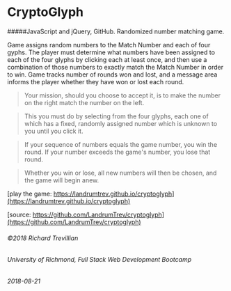 # CryptoGlyph
#####JavaScript and jQuery, GitHub. Randomized number matching game.

Game assigns random numbers to the Match Number and each of four gyphs. The player must determine what numbers have been assigned to each of the four glyphs by clicking each at least once, and then use a combination of those numbers to exactly match the Match Number in order to win. Game tracks number of rounds won and lost, and a message area informs the player whether they have won or lost each round. 

>Your mission, should you choose to accept it, is to make the number on the right match the number on the left.

>This you must do by selecting from the four glyphs, each one of which has a fixed, randomly assigned number which is unknown to you until you click it.

>If your sequence of numbers equals the game number, you win the round. If your number exceeds the game's number, you lose that round.

>Whether you win or lose, all new numbers will then be chosen, and the game will begin anew.


[play the game: https://landrumtrev.github.io/cryptoglyph](https://landrumtrev.github.io/cryptoglyph)

[source: https://github.com/LandrumTrev/cryptoglyph](https://github.com/LandrumTrev/cryptoglyph)


###### ©2018 Richard Trevillian
###### University of Richmond, Full Stack Web Development Bootcamp
###### 2018-08-21